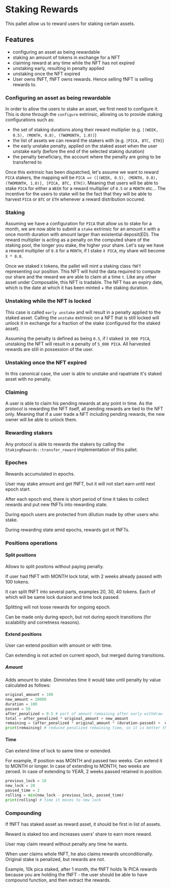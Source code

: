 # Staking Rewards

This pallet allow us to reward users for staking certain assets.

## Features

- configuring an asset as being rewardable
- staking an amount of tokens in exchange for a NFT
- claiming reward at any time while the NFT has not expired
- unstaking early, resulting in penalty applied
- unstaking once the NFT expired
- User owns fNFT, fNFT owns rewards. Hence selling fNFT is selling rewards to.

### Configuring an asset as being rewardable

In order to allow the users to stake an asset, we first need to configure it. This
is done through the `configure` extrinsic, allowing us to provide staking
configurations such as:

- the set of staking durations along their reward multiplier (e.g. `[(WEEK,
  0.5), (MONTH, 0.8), (TWOMONTH, 1.0)]`)
- the list of assets we can reward the stakers with (e.g. `[PICA, BTC, ETH]`)
- the early unstake penalty, applied on the staked asset when the user unstake
  early (before the end of the selected staking duration)
- the penalty beneficiary, the account where the penalty are going to be
  transferred to

Once this extrinsic has been dispatched, let's assume we want to reward `PICA`
stakers, the mapping will be `PICA => ([(WEEK, 0.5), (MONTH, 0.8), (TWOMONTH,
1.0)], [PICA, BTC, ETH])`. Meaning that users will be able to stake `PICA` for
either a `WEEK` for a reward multiplier of `0.5` or a `MONTH` etc... The
incentive for the users to stake will be the fact that they will be able to
harvest `PICA` or `BTC` or `ETH` whenever a reward distribution occured.

### Staking

Assuming we have a configuration for `PICA` that allow us to stake for a month,
we are now able to submit a `stake` extrinsic for an amount `X` with a
once month duration with amount larger than existential deposit(ED).
The reward multiplier is acting as a penalty on the
computed share of the staking pool, the longer you stake, the higher your share.
Let's say we have a reward multiplier of `0.8` for a `MONTH`, if I stake `X
PICA`, my share will become `X * 0.8`.

Once we staked `X` tokens, the pallet will mint a staking class  `fNFT` representing our
position. 
This NFT will hold the data required to compute our share and the
reward we are able to claim at a time `t`. Like any other asset under
Composable, this NFT is tradable. The NFT has an expiry date, which is the date
at which it has been minted + the staking duration.

### Unstaking while the NFT is locked

This case is called `early unstake` and will result in a penalty applied to the
staked asset. Calling the `unstake` extrinsic on a NFT that is still locked will
unlock it in exchange for a fraction of the stake (configured for the staked
asset).

Assuming the penalty is defined as being `0.5`, if I staked `10_000
PICA`, unstaking the NFT will result in a penalty of  `5_000 PICA`. All
harvested rewards are still in possession of the user.

### Unstaking once the NFT expired

In this canonical case, the user is able to unstake and rapatriate it's staked
asset with no penalty.

### Claiming

A user is able to claim his pending rewards at any point in time.
As the protocol is rewarding the NFT itself, all pending rewards are tied to the NFT only.
Meaning that if a user trade a NFT including pending rewards, the new owner will be able to unlock them.

### Rewarding stakers

Any protocol is able to rewards the stakers by calling the
`StakingRewards::transfer_reward` implementation of this pallet.

### Epoches

Rewards accumulated in epochs.

User may stake amount and get fNFT, but it will not start earn until next epoch start.

After each epoch end, there is short period of time it takes to collect rewards and put new fNFTs into rewarding state.

During epoch users are protected from dilution made by other users who stake.

During rewarding state amid epochs, rewards got ot fNFTs.

### Positions operations

#### Split positions

Allows to split positons without paying penalty.

If user had fNFT with MONTH lock total, with 2 weeks already passed with 100 tokens.

It can split fNFT into several parts, examples 20, 30, 40 tokens. Each of which will be same lock duraion and time lock passed.

Splitting will not loose rewards for ongoing epoch.

Can be made only during epoch, but not during epoch transitions (for scalability and corretness reasons).

#### Extend positions

User can extend position with amount or with time.

Can extending is not acted on current epoch, but merged during transitions.

##### Amount

Adds amount to stake. Diminishes time it would take until penalty by value calculated as follows:

```python
original_amount = 100
new_amount = 10000
duration = 100
passed = 50
after_penalized = 0.5 # part of amount remaining after early withdraw
total = after_penalized * original_amount + new_amount
remaining = (after_penalized * original_amount * (duration-passed) +  new_amount * duration  ) / total
print(remaining) # reduced penalized remaining time, so it is better than create new fNFT but not as good as if it was staked originally so much 
```

#### Time

Can extend time of lock to same time or extended.

For example,
If position was MONTH and passed two weeks. Can extend it to MONTH or longer.
In case of extending to MONTH, two weeks are zeroed.
In case of extending to YEAR, 2 weeks passed retained in position.

```python
previous_lock = 10
new_lock = 20
passed_time = 2
rolling = min(new_lock - previous_lock, passed_time)
print(rolling) # time it moves to new lock
```

### Compounding

If fNFT has staked asset as reward asset, it should be first in list of assets.

Reward is staked too and increases users' share to earn more reward.

User may claim reward without penalty any time he wants.

When user claims whole fNFT,  he also claims rewards unconditionally. Original stake is penalized, but rewards are not.

Example,
10k pica staked, after 1 month, the fNFT holds 1k PICA rewards because you are holding the fNFT - the user should be able to have compound function, and then extract the rewards.
